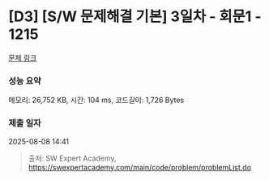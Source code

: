 # [D3] [S/W 문제해결 기본] 3일차 - 회문1 - 1215 

[문제 링크](https://swexpertacademy.com/main/code/problem/problemDetail.do?contestProbId=AV14QpAaAAwCFAYi) 

### 성능 요약

메모리: 26,752 KB, 시간: 104 ms, 코드길이: 1,726 Bytes

### 제출 일자

2025-08-08 14:41



> 출처: SW Expert Academy, https://swexpertacademy.com/main/code/problem/problemList.do